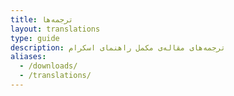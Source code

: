```yaml
---
title: ترجمه‌ها
layout: translations
type: guide
description: ترجمه‌های مقاله‌ی مکمل راهنمای اسکرام
aliases:
  - /downloads/
  - /translations/
---
```

